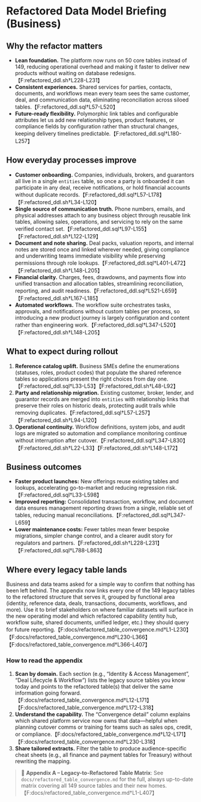 # Refactored Data Model Briefing (Business)

## Why the refactor matters
- **Lean foundation.** The platform now runs on 50 core tables instead of 149, reducing operational overhead and making it faster to deliver new products without waiting on database redesigns.【F:refactored_ddl.sh†L228-L231】
- **Consistent experiences.** Shared services for parties, contacts, documents, and workflows mean every team sees the same customer, deal, and communication data, eliminating reconciliation across siloed tables.【F:refactored_ddl.sql†L57-L520】
- **Future-ready flexibility.** Polymorphic link tables and configurable attributes let us add new relationship types, product features, or compliance fields by configuration rather than structural changes, keeping delivery timelines predictable.【F:refactored_ddl.sql†L180-L257】

## How everyday processes improve
- **Customer onboarding.** Companies, individuals, brokers, and guarantors all live in a single `entities` table, so once a party is onboarded it can participate in any deal, receive notifications, or hold financial accounts without duplicate records.【F:refactored_ddl.sql†L57-L178】【F:refactored_ddl.sh†L34-L120】
- **Single source of communication truth.** Phone numbers, emails, and physical addresses attach to any business object through reusable link tables, allowing sales, operations, and servicing to rely on the same verified contact set.【F:refactored_ddl.sql†L97-L155】【F:refactored_ddl.sh†L122-L129】
- **Document and note sharing.** Deal packs, valuation reports, and internal notes are stored once and linked wherever needed, giving compliance and underwriting teams immediate visibility while preserving permissions through role lookups.【F:refactored_ddl.sql†L401-L472】【F:refactored_ddl.sh†L148-L205】
- **Financial clarity.** Charges, fees, drawdowns, and payments flow into unified transaction and allocation tables, streamlining reconciliation, reporting, and audit readiness.【F:refactored_ddl.sql†L521-L659】【F:refactored_ddl.sh†L167-L185】
- **Automated workflows.** The workflow suite orchestrates tasks, approvals, and notifications without custom tables per process, so introducing a new product journey is largely configuration and content rather than engineering work.【F:refactored_ddl.sql†L347-L520】【F:refactored_ddl.sh†L148-L205】

## What to expect during rollout
1. **Reference catalog uplift.** Business SMEs define the enumerations (statuses, roles, product codes) that populate the shared reference tables so applications present the right choices from day one.【F:refactored_ddl.sql†L33-L53】【F:refactored_ddl.sh†L48-L92】
2. **Party and relationship migration.** Existing customer, broker, lender, and guarantor records are merged into `entities` with relationship links that preserve their roles on historic deals, protecting audit trails while removing duplicates.【F:refactored_ddl.sql†L57-L257】【F:refactored_ddl.sh†L94-L120】
3. **Operational continuity.** Workflow definitions, system jobs, and audit logs are migrated so automation and compliance monitoring continue without interruption after cutover.【F:refactored_ddl.sql†L347-L830】【F:refactored_ddl.sh†L22-L33】【F:refactored_ddl.sh†L148-L172】

## Business outcomes
- **Faster product launches:** New offerings reuse existing tables and lookups, accelerating go-to-market and reducing regression risk.【F:refactored_ddl.sql†L33-L598】
- **Improved reporting:** Consolidated transaction, workflow, and document data ensures management reporting draws from a single, reliable set of tables, reducing manual reconciliations.【F:refactored_ddl.sql†L347-L659】
- **Lower maintenance costs:** Fewer tables mean fewer bespoke migrations, simpler change control, and a clearer audit story for regulators and partners.【F:refactored_ddl.sh†L228-L231】【F:refactored_ddl.sql†L788-L863】

## Where every legacy table lands
Business and data teams asked for a simple way to confirm that nothing has been left behind. The appendix now links every one of the 149 legacy tables to the refactored structure that serves it, grouped by functional area (identity, reference data, deals, transactions, documents, workflows, and more). Use it to brief stakeholders on where familiar datasets will surface in the new operating model and which refactored capability (entity hub, workflow suite, shared documents, unified ledger, etc.) they should query for future reporting.【F:docs/refactored_table_convergence.md†L1-L230】【F:docs/refactored_table_convergence.md†L230-L366】【F:docs/refactored_table_convergence.md†L366-L407】

### How to read the appendix
1. **Scan by domain.** Each section (e.g., “Identity & Access Management”, “Deal Lifecycle & Workflow”) lists the legacy source tables you know today and points to the refactored table(s) that deliver the same information going forward.【F:docs/refactored_table_convergence.md†L12-L171】【F:docs/refactored_table_convergence.md†L172-L318】
2. **Understand the capability.** The “Convergence detail” column explains which shared platform service now owns that data—helpful when planning cutover comms or training for teams such as sales ops, credit, or compliance.【F:docs/refactored_table_convergence.md†L12-L171】【F:docs/refactored_table_convergence.md†L230-L318】
3. **Share tailored extracts.** Filter the table to produce audience-specific cheat sheets (e.g., all finance and payment tables for Treasury) without rewriting the mapping.

> 📎 **Appendix A – Legacy-to-Refactored Table Matrix**: See `docs/refactored_table_convergence.md` for the full, always up-to-date matrix covering all 149 source tables and their new homes.【F:docs/refactored_table_convergence.md†L1-L407】
